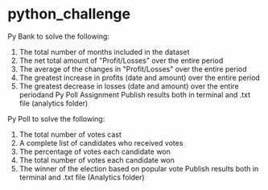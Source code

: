 # python_challenge
Py Bank to solve the following:
1) The total number of months included in the dataset
2) The net total amount of "Profit/Losses" over the entire period
3) The average of the changes in "Profit/Losses" over the entire period
4) The greatest increase in profits (date and amount) over the entire period
5) The greatest decrease in losses (date and amount) over the entire periodand Py Poll Assignment
Publish results both in terminal and .txt file (analytics folder)

Py Poll to solve the following:
1) The total number of votes cast
2) A complete list of candidates who received votes
3) The percentage of votes each candidate won
4) The total number of votes each candidate won
5) The winner of the election based on popular vote
Publish results both in terminal and .txt file (Analytics folder)

